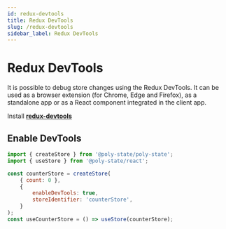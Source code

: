 ```yaml
---
id: redux-devtools
title: Redux DevTools
slug: /redux-devtools
sidebar_label: Redux DevTools
---
```


# Redux DevTools

It is possible to debug store changes using the Redux DevTools. It can be used as a browser extension (for Chrome, Edge and Firefox), as a standalone app or as a React component integrated in the client app.

Install [**redux-devtools**](https://github.com/reduxjs/redux-devtools/tree/main/extension#installation)

## Enable DevTools

```jsx
import { createStore } from '@poly-state/poly-state';
import { useStore } from '@poly-state/react';

const counterStore = createStore(
	{ count: 0 },
	{
		enableDevTools: true,
		storeIdentifier: 'counterStore',
	}
);
const useCounterStore = () => useStore(counterStore);
```

